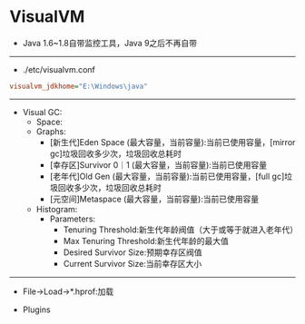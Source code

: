 # VisualVM



- Java 1.6~1.8自带监控工具，Java 9之后不再自带
---

- ./etc/visualvm.conf
```ini
visualvm_jdkhome="E:\Windows\java"

```



---
- Visual GC:
    - Space:
    - Graphs:
        - [新生代]Eden Space (最大容量，当前容量):当前已使用容量，[mirror gc]垃圾回收多少次，垃圾回收总耗时
        - [幸存区]Survivor 0｜1 (最大容量，当前容量):当前已使用容量
        - [老年代]Old Gen (最大容量，当前容量):当前已使用容量，[full gc]垃圾回收多少次，垃圾回收总耗时
        - [元空间]Metaspace (最大容量，当前容量):当前已使用容量
    - Histogram:
        - Parameters:
            - Tenuring Threshold:新生代年龄阀值（大于或等于就进入老年代）
            - Max Tenuring Threshold:新生代年龄的最大值
            - Desired Survivor Size:预期幸存区阀值
            - Current Survivor Size:当前幸存区大小


---
- File->Load->*.hprof:加载



- Plugins
